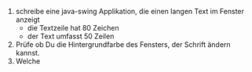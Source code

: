 1. schreibe eine java-swing Applikation, die einen langen Text im Fenster anzeigt
	- die Textzeile hat 80 Zeichen
	- der Text umfasst 50 Zeilen
2. Prüfe ob Du die Hintergrundfarbe des Fensters, der Schrift ändern kannst. 
3. Welche